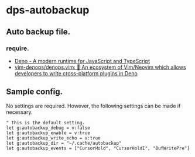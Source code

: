 # dps-autobackup

## Auto backup file.

### require.

- [Deno - A modern runtime for JavaScript and TypeScript](https://deno.land/)
- [vim-denops/denops.vim: 🐜 An ecosystem of Vim/Neovim which allows developers to write cross-platform plugins in Deno](https://github.com/vim-denops/denops.vim)

## Sample config.

No settings are required. However, the following settings can be made if
necessary.

```vim
" This is the default setting.
let g:autobackup_debug = v:false
let g:autobackup_enable = v:true
let g:autobackup_write_echo = v:true
let g:autobackup_dir = "~/.cache/autobackup"
let g:autobackup_events = ["CursorHold", "CursorHoldI", "BufWritePre"]
```

